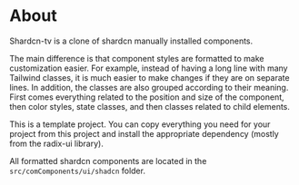 # About

Shardcn-tv is a clone of shardcn manually installed components. 

The main difference is that component styles are formatted to make customization easier.
For example, instead of having a long line with many Tailwind classes, it is much easier to make changes if they are on separate lines.
In addition, the classes are also grouped according to their meaning.
First comes everything related to the position and size of the component, then color styles, state classes, and then classes related to child elements.

This is a template project. You can copy everything you need for your project from this project and install the appropriate dependency (mostly from the radix-ui library).

All formatted shardcn components are located in the ```src/comComponents/ui/shadcn``` folder.